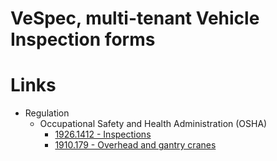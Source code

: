 # VeSpec, multi-tenant Vehicle Inspection forms

# Links
- Regulation
  - Occupational Safety and Health Administration (OSHA)
    - [1926.1412 - Inspections](https://www.osha.gov/laws-regs/regulations/standardnumber/1926/1926.1412)
    - [1910.179 - Overhead and gantry cranes](https://www.osha.gov/laws-regs/regulations/standardnumber/1910/1910.179)
